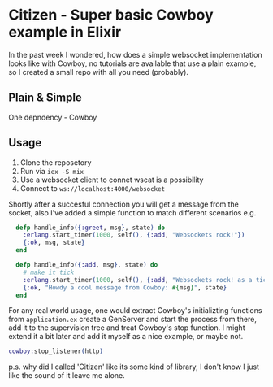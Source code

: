 # Citizen - Super basic Cowboy example in Elixir

In the past week I wondered, how does a simple websocket implementation looks like with Cowboy, no tutorials are available that use a plain example, so I created a small repo with all you need (probably).

## Plain & Simple

One depndency - Cowboy

## Usage

1. Clone the reposetory
2. Run via `iex -S mix`
3. Use a websocket client to connet wscat is a possibility
4. Connect to `ws://localhost:4000/websocket`

Shortly after a succesful connection you will get a message from the socket, also I've added a simple function to match different scenarios e.g.

```elixir
  defp handle_info({:greet, msg}, state) do
    :erlang.start_timer(1000, self(), {:add, "Websockets rock!"})
    {:ok, msg, state}
  end

  defp handle_info({:add, msg}, state) do
    # make it tick
    :erlang.start_timer(1000, self(), {:add, "Websockets rock! as a tick ;)"})
    {:ok, "Howdy a cool message from Cowboy: #{msg}", state}
  end
```

For any real world usage, one would extract Cowboy's initializting functions from `application.ex` create a GenServer and start the process from there, add it to the supervision tree and treat Cowboy's stop function. I might extend it a bit later and add it myself as a nice example, or maybe not.

```elixir
cowboy:stop_listener(http)
```

p.s. why did I called 'Citizen' like its some kind of library, I don't know I just like the sound of it leave me alone.
